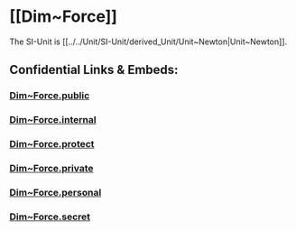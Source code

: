 
# [[Dim~Force]] 

The SI-Unit is [[../../Unit/SI-Unit/derived_Unit/Unit~Newton|Unit~Newton]]. 


## Confidential Links & Embeds: 

### [Dim~Force.public](/_public\Dimension\Linear_Dimension/Dim~Force.public.md) 

### [Dim~Force.internal](/_internal\Dimension\Linear_Dimension/Dim~Force.internal.md) 

### [Dim~Force.protect](/_protect\Dimension\Linear_Dimension/Dim~Force.protect.md) 

### [Dim~Force.private](/_private\Dimension\Linear_Dimension/Dim~Force.private.md) 

### [Dim~Force.personal](/_personal\Dimension\Linear_Dimension/Dim~Force.personal.md) 

### [Dim~Force.secret](/_secret\Dimension\Linear_Dimension/Dim~Force.secret.md)

